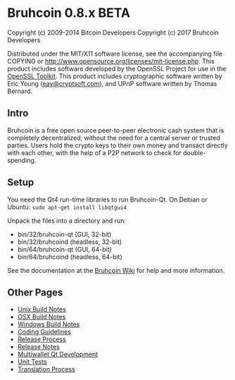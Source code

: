 Bruhcoin 0.8.x BETA
====================

Copyright (c) 2009-2014 Bitcoin Developers
Copyright (c) 2017 Bruhcoin Developers

Distributed under the MIT/X11 software license, see the accompanying
file COPYING or http://www.opensource.org/licenses/mit-license.php.
This product includes software developed by the OpenSSL Project for use in the [OpenSSL Toolkit](http://www.openssl.org/). This product includes
cryptographic software written by Eric Young ([eay@cryptsoft.com](mailto:eay@cryptsoft.com)), and UPnP software written by Thomas Bernard.


Intro
---------------------
Bruhcoin is a free open source peer-to-peer electronic cash system that is
completely decentralized, without the need for a central server or trusted
parties.  Users hold the crypto keys to their own money and transact directly
with each other, with the help of a P2P network to check for double-spending.


Setup
---------------------
You need the Qt4 run-time libraries to run Bruhcoin-Qt. On Debian or Ubuntu:
	`sudo apt-get install libqtgui4`

Unpack the files into a directory and run:

- bin/32/bruhcoin-qt (GUI, 32-bit)
- bin/32/bruhcoind (headless, 32-bit)
- bin/64/bruhcoin-qt (GUI, 64-bit)
- bin/64/bruhcoind (headless, 64-bit)

See the documentation at the [Bruhcoin Wiki](http://bruhcoin.info)
for help and more information.


Other Pages
---------------------
- [Unix Build Notes](build-unix.md)
- [OSX Build Notes](build-osx.md)
- [Windows Build Notes](build-msw.md)
- [Coding Guidelines](coding.md)
- [Release Process](release-process.md)
- [Release Notes](release-notes.md)
- [Multiwallet Qt Development](multiwallet-qt.md)
- [Unit Tests](unit-tests.md)
- [Translation Process](translation_process.md)
